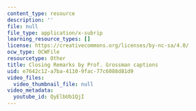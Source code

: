 ```yaml
---
content_type: resource
description: ''
file: null
file_type: application/x-subrip
learning_resource_types: []
license: https://creativecommons.org/licenses/by-nc-sa/4.0/
ocw_type: OCWFile
resourcetype: Other
title: Closing Remarks by Prof. Grossman captions
uid: e7642c12-a7ba-4110-9fac-77c6088d81d9
video_files:
  video_thumbnail_file: null
video_metadata:
  youtube_id: QyElbUb1QjI
---
```

